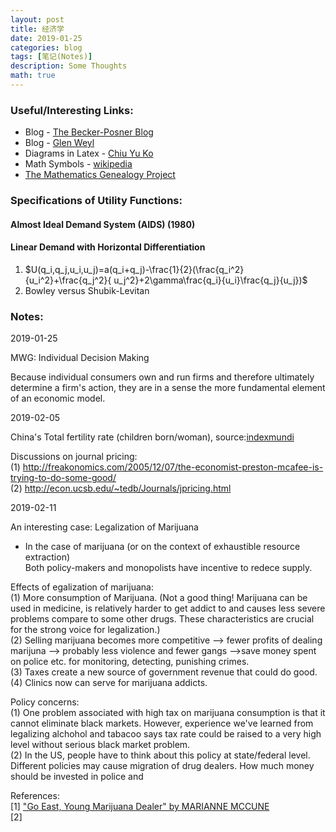 ```yaml
---
layout: post
title: 经济学
date: 2019-01-25
categories: blog
tags: [笔记(Notes)]
description: Some Thoughts
math: true
---
```



### Useful/Interesting Links:  
- Blog - [The Becker-Posner Blog](https://www.becker-posner-blog.com/)  
- Blog - [Glen Weyl](http://glenweyl.com/teaching/)
- Diagrams in Latex - [Chiu Yu Ko](https://sites.google.com/site/kochiuyu/Tikz#TOC-Unit-Simplex-)
- Math Symbols - [wikipedia](https://en.wikipedia.org/wiki/List_of_mathematical_symbols)
- [The Mathematics Genealogy Project](https://www.genealogy.math.ndsu.nodak.edu/)


### Specifications of Utility Functions:
#### Almost Ideal Demand System (AIDS) (1980)
#### Linear Demand with Horizontal Differentiation
1. $U(q_i,q_j,u_i,u_j)=a(q_i+q_j)-\frac{1}{2}(\frac{q_i^2}{u_i^2}+\frac{q_j^2}{ u_j^2}+2\gamma\frac{q_i}{u_i}\frac{q_j}{u_j})$
2. Bowley versus Shubik-Levitan


### Notes:
2019-01-25 

MWG: Individual Decision Making

Because individual consumers own and run firms and therefore ultimately determine a firm's action, 
they are in a sense the more fundamental element of an economic model.


2019-02-05

China's Total fertility rate (children born/woman), source:[indexmundi](https://www.indexmundi.com/g/g.aspx?c=ch&v=31)

Discussions on journal pricing:   
(1) http://freakonomics.com/2005/12/07/the-economist-preston-mcafee-is-trying-to-do-some-good/  
(2) http://econ.ucsb.edu/~tedb/Journals/jpricing.html  

2019-02-11

An interesting case: Legalization of Marijuana

- In the case of marijuana (or on the context of exhaustible resource extraction)  
Both policy-makers and monopolists have incentive to redece supply.  

Effects of egalization of marijuana:  
(1) More consumption of Marijuana. (Not a good thing! Marijuana can be used in medicine, is relatively harder to get addict to and causes less severe problems compare to some other drugs. These characteristics are crucial for the strong voice for legalization.)  
(2) Selling marijuana becomes more competitive --> fewer profits of dealing marijuna --> probably less violence and fewer gangs -->save money spent on police etc. for monitoring, detecting, punishing crimes.  
(3) Taxes create a new source of government revenue that could do good.  
(4) Clinics now can serve for marijuana addicts.  

Policy concerns:  
(1) One problem associated with high tax on marijuana consumption is that it cannot eliminate black markets. However, experience we've learned from legalizing alchohol and tabacoo says tax rate could be raised to a very high level without serious black market problem.  
(2) In the US, people have to think about this policy at state/federal level. Different policies may cause migration of drug dealers. How much money should be invested in police and    

References:  
[1] ["Go East, Young Marijuana Dealer" by MARIANNE MCCUNE](https://www.npr.org/sections/money/2013/05/22/185832919/go-east-young-marijuana-dealer)  
[2] 
